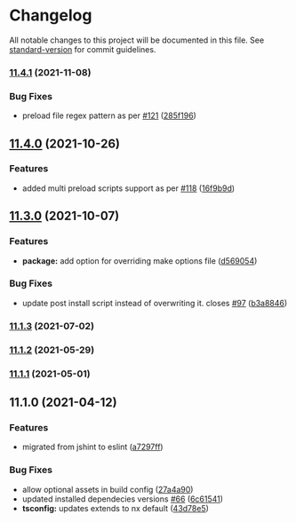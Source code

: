 # Changelog

All notable changes to this project will be documented in this file. See [standard-version](https://github.com/conventional-changelog/standard-version) for commit guidelines.

### [11.4.1](https://github.com/bennymeg/nx-electron/compare/v11.4.0...v11.4.1) (2021-11-08)


### Bug Fixes

* preload file regex pattern as per [#121](https://github.com/bennymeg/nx-electron/issues/121) ([285f196](https://github.com/bennymeg/nx-electron/commit/285f19657c93bba45e2a2876b5465fbbb68e0ddf))

## [11.4.0](https://github.com/bennymeg/nx-electron/compare/v11.3.0...v11.4.0) (2021-10-26)


### Features

* added multi preload scripts support as per [#118](https://github.com/bennymeg/nx-electron/issues/118) ([16f9b9d](https://github.com/bennymeg/nx-electron/commit/16f9b9ded8bf95790677cc99aff5fa7ba1b79845))

## [11.3.0](https://github.com/bennymeg/nx-electron/compare/v11.1.3...v11.3.0) (2021-10-07)


### Features

* **package:** add option for overriding make options file ([d569054](https://github.com/bennymeg/nx-electron/commit/d5690549194e64ff4929ad231b4ce153df8e971d))


### Bug Fixes

* update post install script instead of overwriting it. closes [#97](https://github.com/bennymeg/nx-electron/issues/97) ([b3a8846](https://github.com/bennymeg/nx-electron/commit/b3a8846425058a0a9ed6fbf6d8e8ce6bad2f75b0))

### [11.1.3](https://github.com/bennymeg/nx-electron/compare/v11.1.2...v11.1.3) (2021-07-02)

### [11.1.2](https://github.com/bennymeg/nx-electron/compare/v11.1.1...v11.1.2) (2021-05-29)

### [11.1.1](https://github.com/bennymeg/nx-electron/compare/v11.1.0...v11.1.1) (2021-05-01)

## 11.1.0 (2021-04-12)


### Features

* migrated from jshint to eslint ([a7297ff](https://github.com/bennymeg/nx-electron/commit/a7297ff866729566f41d57bafbe01f0085a9dbda))


### Bug Fixes

* allow optional assets in build config ([27a4a90](https://github.com/bennymeg/nx-electron/commit/27a4a90f66789ecdbdfedce54c6914488a0264f5))
* updated installed dependecies versions [#66](https://github.com/bennymeg/nx-electron/issues/66) ([6c61541](https://github.com/bennymeg/nx-electron/commit/6c61541a0407905832e26965ce328c338116beaa))
* **tsconfig:** updates extends to nx default ([43d78e5](https://github.com/bennymeg/nx-electron/commit/43d78e576ab227c444bfb9356873b826b03b8e8c))
